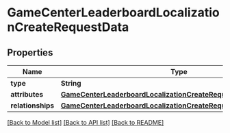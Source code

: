# GameCenterLeaderboardLocalizationCreateRequestData

## Properties
Name | Type | Description | Notes
------------ | ------------- | ------------- | -------------
**type** | **String** |  | 
**attributes** | [**GameCenterLeaderboardLocalizationCreateRequestDataAttributes**](GameCenterLeaderboardLocalizationCreateRequestDataAttributes.md) |  | 
**relationships** | [**GameCenterLeaderboardLocalizationCreateRequestDataRelationships**](GameCenterLeaderboardLocalizationCreateRequestDataRelationships.md) |  | 

[[Back to Model list]](../README.md#documentation-for-models) [[Back to API list]](../README.md#documentation-for-api-endpoints) [[Back to README]](../README.md)


